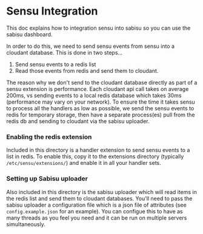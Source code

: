 Sensu Integration
=================
This doc explains how to integration sensu into sabisu so you can use the sabisu dashboard.

In order to do this, we need to send sensu events from sensu into a cloudant database. This is done in two steps...

1. Send sensu events to a redis list
2. Read those events from redis and send them to cloudant.

The reason why we don't send to the cloudant database directly as part of a sensu extension is performance. Each cloudant api call takes on average 200ms, vs sending events to a local redis database which takes 30ms (performance may vary on your network). To ensure the time it takes sensu to process all the handlers as low as possible, we send the sensu events to redis for temporary storage, then have a separate process(es) pull from the redis db and sending to cloudant via the sabisu uploader.

### Enabling the redis extension
Included in this directory is a handler extension to send sensu events to a list in redis. To enable this, copy it to the extensions directory (typically `/etc/sensu/extensions/`) and enable it in all your handler sets.

### Setting up Sabisu uploader
Also included in this directory is the sabisu uploader which will read items in the redis list and send them to cloudant databases. You'll need to pass the sabisu uploader a configuration file which is a json file of attributes (see `config.example.json` for an example). You can configue this to have as many threads as you feel you need and it can be run on multiple servers simultaneously.
